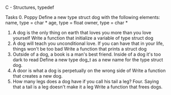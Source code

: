 C - Structures, typedef

Tasks
0. Poppy
	Define a new type struct dog with the following elements:
		name, type = char *
		age, type = float
		owner, type = char *
1. A dog is the only thing on earth that loves you more than you love yourself
	Write a function that initialize a variable of type struct dog
2. A dog will teach you unconditional love. If you can have that in your life, things won't be too bad
	Write a function that prints a struct dog
3. Outside of a dog, a book is a man's best friend. Inside of a dog it's too dark to read
	Define a new type dog_t as a new name for the type struct dog.
4. A door is what a dog is perpetually on the wrong side of
	Write a function that creates a new dog.
5. How many legs does a dog have if you call his tail a leg? Four. Saying that a tail is a leg doesn't make it a leg
	Write a function that frees dogs.
